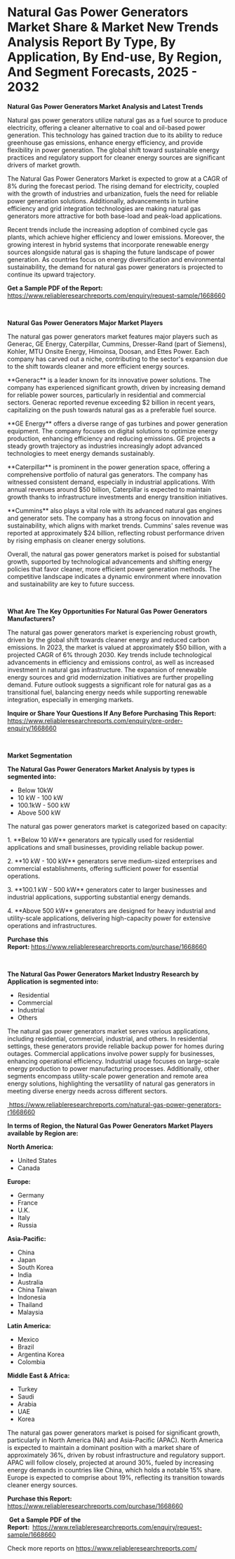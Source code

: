 <p><h1>Natural Gas Power Generators Market Share & Market New Trends Analysis Report By Type, By Application, By End-use, By Region, And Segment Forecasts, 2025 - 2032</h1></p><p><strong>Natural Gas Power Generators Market Analysis and Latest Trends</strong></p>
<p><p>Natural gas power generators utilize natural gas as a fuel source to produce electricity, offering a cleaner alternative to coal and oil-based power generation. This technology has gained traction due to its ability to reduce greenhouse gas emissions, enhance energy efficiency, and provide flexibility in power generation. The global shift toward sustainable energy practices and regulatory support for cleaner energy sources are significant drivers of market growth.</p><p>The Natural Gas Power Generators Market is expected to grow at a CAGR of 8% during the forecast period. The rising demand for electricity, coupled with the growth of industries and urbanization, fuels the need for reliable power generation solutions. Additionally, advancements in turbine efficiency and grid integration technologies are making natural gas generators more attractive for both base-load and peak-load applications.</p><p>Recent trends include the increasing adoption of combined cycle gas plants, which achieve higher efficiency and lower emissions. Moreover, the growing interest in hybrid systems that incorporate renewable energy sources alongside natural gas is shaping the future landscape of power generation. As countries focus on energy diversification and environmental sustainability, the demand for natural gas power generators is projected to continue its upward trajectory.</p></p>
<p><strong>Get a Sample PDF of the Report:&nbsp;</strong> <a href="https://www.reliableresearchreports.com/enquiry/request-sample/1668660?utm_campaign=2102&utm_medium=2&utm_source=Github&utm_content=ia&utm_term=18022025&utm_id=natural-gas-power-generators">https://www.reliableresearchreports.com/enquiry/request-sample/1668660</a></p>
<p>&nbsp;</p>
<p><strong>Natural Gas Power Generators Major Market Players</strong></p>
<p><p>The natural gas power generators market features major players such as Generac, GE Energy, Caterpillar, Cummins, Dresser-Rand (part of Siemens), Kohler, MTU Onsite Energy, Himoinsa, Doosan, and Ettes Power. Each company has carved out a niche, contributing to the sector's expansion due to the shift towards cleaner and more efficient energy sources.</p><p>**Generac** is a leader known for its innovative power solutions. The company has experienced significant growth, driven by increasing demand for reliable power sources, particularly in residential and commercial sectors. Generac reported revenue exceeding $2 billion in recent years, capitalizing on the push towards natural gas as a preferable fuel source.</p><p>**GE Energy** offers a diverse range of gas turbines and power generation equipment. The company focuses on digital solutions to optimize energy production, enhancing efficiency and reducing emissions. GE projects a steady growth trajectory as industries increasingly adopt advanced technologies to meet energy demands sustainably.</p><p>**Caterpillar** is prominent in the power generation space, offering a comprehensive portfolio of natural gas generators. The company has witnessed consistent demand, especially in industrial applications. With annual revenues around $50 billion, Caterpillar is expected to maintain growth thanks to infrastructure investments and energy transition initiatives.</p><p>**Cummins** also plays a vital role with its advanced natural gas engines and generator sets. The company has a strong focus on innovation and sustainability, which aligns with market trends. Cummins' sales revenue was reported at approximately $24 billion, reflecting robust performance driven by rising emphasis on cleaner energy solutions.</p><p>Overall, the natural gas power generators market is poised for substantial growth, supported by technological advancements and shifting energy policies that favor cleaner, more efficient power generation methods. The competitive landscape indicates a dynamic environment where innovation and sustainability are key to future success.</p></p>
<p>&nbsp;</p>
<p><strong>What Are The Key Opportunities For Natural Gas Power Generators Manufacturers?</strong></p>
<p><p>The natural gas power generators market is experiencing robust growth, driven by the global shift towards cleaner energy and reduced carbon emissions. In 2023, the market is valued at approximately $50 billion, with a projected CAGR of 6% through 2030. Key trends include technological advancements in efficiency and emissions control, as well as increased investment in natural gas infrastructure. The expansion of renewable energy sources and grid modernization initiatives are further propelling demand. Future outlook suggests a significant role for natural gas as a transitional fuel, balancing energy needs while supporting renewable integration, especially in emerging markets.</p></p>
<p><strong>Inquire or Share Your Questions If Any Before Purchasing This Report:</strong> <a href="https://www.reliableresearchreports.com/enquiry/pre-order-enquiry/1668660?utm_campaign=2102&utm_medium=2&utm_source=Github&utm_content=ia&utm_term=18022025&utm_id=natural-gas-power-generators">https://www.reliableresearchreports.com/enquiry/pre-order-enquiry/1668660</a></p>
<p>&nbsp;</p>
<p><strong>Market Segmentation</strong></p>
<p><strong>The Natural Gas Power Generators Market Analysis by types is segmented into:</strong></p>
<p><ul><li>Below 10kW</li><li>10 kW - 100 kW</li><li>100.1kW - 500 kW</li><li>Above 500 kW</li></ul></p>
<p><p>The natural gas power generators market is categorized based on capacity: </p><p>1. **Below 10 kW** generators are typically used for residential applications and small businesses, providing reliable backup power.</p><p>2. **10 kW - 100 kW** generators serve medium-sized enterprises and commercial establishments, offering sufficient power for essential operations.</p><p>3. **100.1 kW - 500 kW** generators cater to larger businesses and industrial applications, supporting substantial energy demands.</p><p>4. **Above 500 kW** generators are designed for heavy industrial and utility-scale applications, delivering high-capacity power for extensive operations and infrastructures.</p></p>
<p><strong>Purchase this Report:&nbsp;</strong><a href="https://www.reliableresearchreports.com/purchase/1668660?utm_campaign=2102&utm_medium=2&utm_source=Github&utm_content=ia&utm_term=18022025&utm_id=natural-gas-power-generators">https://www.reliableresearchreports.com/purchase/1668660</a></p>
<p>&nbsp;</p>
<p><strong>The Natural Gas Power Generators Market Industry Research by Application is segmented into:</strong></p>
<p><ul><li>Residential</li><li>Commercial</li><li>Industrial</li><li>Others</li></ul></p>
<p><p>The natural gas power generators market serves various applications, including residential, commercial, industrial, and others. In residential settings, these generators provide reliable backup power for homes during outages. Commercial applications involve power supply for businesses, enhancing operational efficiency. Industrial usage focuses on large-scale energy production to power manufacturing processes. Additionally, other segments encompass utility-scale power generation and remote area energy solutions, highlighting the versatility of natural gas generators in meeting diverse energy needs across different sectors.</p></p>
<p><a href="https://www.reliableresearchreports.com/natural-gas-power-generators-r1668660?utm_campaign=2102&utm_medium=2&utm_source=Github&utm_content=ia&utm_term=18022025&utm_id=natural-gas-power-generators">&nbsp;https://www.reliableresearchreports.com/natural-gas-power-generators-r1668660</a></p>
<p><strong>In terms of Region, the Natural Gas Power Generators Market Players available by Region are:</strong></p>
<p>
    <p> <strong> North America: </strong>
        <ul>
            <li>United States</li>
            <li>Canada</li>
        </ul>
        </p> 
    <p> <strong> Europe: </strong>
        <ul>
            <li>Germany</li>
            <li>France</li>
            <li>U.K.</li>
            <li>Italy</li>
            <li>Russia</li>
        </ul>
        </p> 
    <p> <strong> Asia-Pacific: </strong>
        <ul>
            <li>China</li>
            <li>Japan</li>
            <li>South Korea</li>
            <li>India</li>
            <li>Australia</li>
            <li>China Taiwan</li>
            <li>Indonesia</li>
            <li>Thailand</li>
            <li>Malaysia</li>
        </ul>
        </p> 
    <p> <strong> Latin America: </strong>
        <ul>
            <li>Mexico</li>
            <li>Brazil</li>
            <li>Argentina Korea</li>
            <li>Colombia</li>
        </ul>
        </p> 
    <p> <strong> Middle East & Africa: </strong>
        <ul>
            <li>Turkey</li>
            <li>Saudi</li>
            <li>Arabia</li>
            <li>UAE</li>
            <li>Korea</li>
        </ul>
    </p>
    </p>
<p><p>The natural gas power generators market is poised for significant growth, particularly in North America (NA) and Asia-Pacific (APAC). North America is expected to maintain a dominant position with a market share of approximately 36%, driven by robust infrastructure and regulatory support. APAC will follow closely, projected at around 30%, fueled by increasing energy demands in countries like China, which holds a notable 15% share. Europe is expected to comprise about 19%, reflecting its transition towards cleaner energy sources.</p></p>
<p><strong>Purchase this Report: </strong><a href="https://www.reliableresearchreports.com/purchase/1668660?utm_campaign=2102&utm_medium=2&utm_source=Github&utm_content=ia&utm_term=18022025&utm_id=natural-gas-power-generators">https://www.reliableresearchreports.com/purchase/1668660</a></p>
<p>&nbsp;<strong>Get a Sample PDF of the Report:&nbsp;&nbsp;</strong><a href="https://www.reliableresearchreports.com/enquiry/request-sample/1668660?utm_campaign=2102&utm_medium=2&utm_source=Github&utm_content=ia&utm_term=18022025&utm_id=natural-gas-power-generators">https://www.reliableresearchreports.com/enquiry/request-sample/1668660</a></p>
<p><strong></strong></p>
<p>Check more reports on <a href="https://www.reliableresearchreports.com/?utm_campaign=2102&utm_medium=2&utm_source=Github&utm_content=ia&utm_term=18022025&utm_id=natural-gas-power-generators">https://www.reliableresearchreports.com/</a></p>